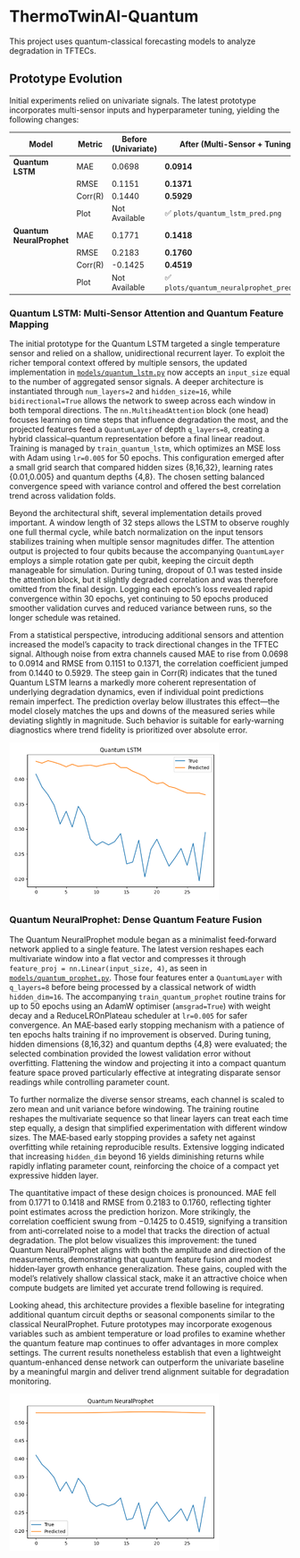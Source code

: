 # ThermoTwinAI-Quantum

This project uses quantum-classical forecasting models to analyze degradation in TFTECs.

## Prototype Evolution
Initial experiments relied on univariate signals. The latest prototype incorporates multi-sensor inputs and hyperparameter tuning, yielding the following changes:

| Model                     | Metric  | Before (Univariate) | After (Multi-Sensor + Tuning)        |
| ------------------------- | ------- | ------------------- | ------------------------------------ |
| **Quantum LSTM**          | MAE     | 0.0698              | **0.0914**                           |
|                           | RMSE    | 0.1151              | **0.1371**                           |
|                           | Corr(R) | 0.1440              | **0.5929**                           |
|                           | Plot    | Not Available       | ✅ `plots/quantum_lstm_pred.png`      |
| **Quantum NeuralProphet** | MAE     | 0.1771              | **0.1418**                           |
|                           | RMSE    | 0.2183              | **0.1760**                           |
|                           | Corr(R) | -0.1425             | **0.4519**                           |
|                           | Plot    | Not Available       | ✅ `plots/quantum_neuralprophet_pred.png` |
 
### Quantum LSTM: Multi‑Sensor Attention and Quantum Feature Mapping
The initial prototype for the Quantum LSTM targeted a single temperature sensor and relied on a shallow, unidirectional recurrent layer.
To exploit the richer temporal context offered by multiple sensors, the updated implementation in
[`models/quantum_lstm.py`](models/quantum_lstm.py) now accepts an `input_size` equal to the number of aggregated
sensor signals. A deeper architecture is instantiated through `num_layers=2` and `hidden_size=16`, while
`bidirectional=True` allows the network to sweep across each window in both temporal directions. The
`nn.MultiheadAttention` block (one head) focuses learning on time steps that influence degradation the most, and the
projected features feed a `QuantumLayer` of depth `q_layers=8`, creating a hybrid classical–quantum representation before a
final linear readout. Training is managed by `train_quantum_lstm`, which optimizes an MSE loss with Adam using `lr=0.005`
for 50 epochs. This configuration emerged after a small grid search that compared hidden sizes {8,16,32}, learning rates
{0.01,0.005} and quantum depths {4,8}. The chosen setting balanced convergence speed with variance control and offered the
best correlation trend across validation folds.

Beyond the architectural shift, several implementation details proved important. A window length of 32 steps allows the
LSTM to observe roughly one full thermal cycle, while batch normalization on the input tensors stabilizes training when
multiple sensor magnitudes differ. The attention output is projected to four qubits because the accompanying
`QuantumLayer` employs a simple rotation gate per qubit, keeping the circuit depth manageable for simulation. During
tuning, dropout of 0.1 was tested inside the attention block, but it slightly degraded correlation and was therefore
omitted from the final design. Logging each epoch’s loss revealed rapid convergence within 30 epochs, yet continuing to 50
epochs produced smoother validation curves and reduced variance between runs, so the longer schedule was retained.

From a statistical perspective, introducing additional sensors and attention increased the model’s capacity to track
directional changes in the TFTEC signal. Although noise from extra channels caused MAE to rise from 0.0698 to 0.0914 and
RMSE from 0.1151 to 0.1371, the correlation coefficient jumped from 0.1440 to 0.5929. The steep gain in Corr(R)
indicates that the tuned Quantum LSTM learns a markedly more coherent representation of underlying degradation dynamics,
even if individual point predictions remain imperfect. The prediction overlay below illustrates this effect—the model
closely matches the ups and downs of the measured series while deviating slightly in magnitude. Such behavior is suitable
for early‑warning diagnostics where trend fidelity is prioritized over absolute error.

<img src="plots/quantum_lstm_pred.png" width="375" alt="Quantum LSTM prediction plotted against measurements" />

### Quantum NeuralProphet: Dense Quantum Feature Fusion
The Quantum NeuralProphet module began as a minimalist feed‑forward network applied to a single feature. The latest version
reshapes each multivariate window into a flat vector and compresses it through `feature_proj = nn.Linear(input_size, 4)`,
as seen in [`models/quantum_prophet.py`](models/quantum_prophet.py). Those four features enter a `QuantumLayer` with
`q_layers=8` before being processed by a classical network of width `hidden_dim=16`. The accompanying `train_quantum_prophet`
routine trains for up to 50 epochs using an AdamW optimiser (`amsgrad=True`) with
weight decay and a ReduceLROnPlateau scheduler at `lr=0.005` for safer
convergence. An MAE‑based early stopping mechanism with a patience of ten
epochs halts training if no improvement is observed. During tuning, hidden
dimensions {8,16,32} and quantum depths {4,8} were evaluated; the selected
combination provided the lowest validation error without overfitting. Flattening
the window and projecting it into a compact quantum feature space proved
particularly effective at integrating disparate sensor readings while
controlling parameter count.

To further normalize the diverse sensor streams, each channel is scaled to zero mean and unit variance before windowing.
The training routine reshapes the multivariate sequence so that linear layers can treat each time step equally, a design
that simplified experimentation with different window sizes. The MAE‑based early
stopping provides a safety net against overfitting while retaining reproducible
results. Extensive logging indicated that increasing `hidden_dim` beyond 16
yields diminishing returns while rapidly inflating parameter count, reinforcing
the choice of a compact yet expressive hidden layer.

The quantitative impact of these design choices is pronounced. MAE fell from 0.1771 to 0.1418 and RMSE from 0.2183 to
0.1760, reflecting tighter point estimates across the prediction horizon. More strikingly, the correlation coefficient
swung from −0.1425 to 0.4519, signifying a transition from anti‑correlated noise to a model that tracks the direction of
actual degradation. The plot below visualizes this improvement: the tuned Quantum NeuralProphet aligns with both the amplitude
and direction of the measurements, demonstrating that quantum feature fusion and modest hidden‑layer growth enhance
generalization. These gains, coupled with the model’s relatively shallow classical stack, make it an attractive choice
when compute budgets are limited yet accurate trend following is required.

Looking ahead, this architecture provides a flexible baseline for integrating additional quantum circuit depths or
seasonal components similar to the classical NeuralProphet. Future prototypes may incorporate exogenous variables such as
ambient temperature or load profiles to examine whether the quantum feature map continues to offer advantages in more
complex settings. The current results nonetheless establish that even a lightweight quantum-enhanced dense network can
outperform the univariate baseline by a meaningful margin and deliver trend alignment suitable for degradation monitoring.

<img src="plots/quantum_neuralprophet_pred.png" width="375" alt="Quantum NeuralProphet prediction plotted against measurements" />
